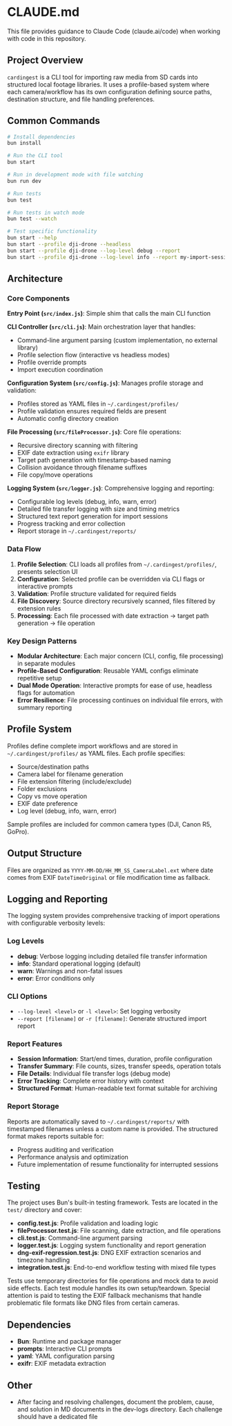# CLAUDE.md

This file provides guidance to Claude Code (claude.ai/code) when working with code in this repository.

## Project Overview

`cardingest` is a CLI tool for importing raw media from SD cards into structured local footage libraries. It uses a profile-based system where each camera/workflow has its own configuration defining source paths, destination structure, and file handling preferences.

## Common Commands

```bash
# Install dependencies
bun install

# Run the CLI tool
bun start

# Run in development mode with file watching
bun run dev

# Run tests
bun test

# Run tests in watch mode
bun test --watch

# Test specific functionality
bun start --help
bun start --profile dji-drone --headless
bun start --profile dji-drone --log-level debug --report
bun start --profile dji-drone --log-level info --report my-import-session.txt
```

## Architecture

### Core Components

**Entry Point (`src/index.js`)**: Simple shim that calls the main CLI function

**CLI Controller (`src/cli.js`)**: Main orchestration layer that handles:
- Command-line argument parsing (custom implementation, no external library)
- Profile selection flow (interactive vs headless modes)
- Profile override prompts
- Import execution coordination

**Configuration System (`src/config.js`)**: Manages profile storage and validation:
- Profiles stored as YAML files in `~/.cardingest/profiles/`
- Profile validation ensures required fields are present
- Automatic config directory creation

**File Processing (`src/fileProcessor.js`)**: Core file operations:
- Recursive directory scanning with filtering
- EXIF date extraction using `exifr` library
- Target path generation with timestamp-based naming
- Collision avoidance through filename suffixes
- File copy/move operations

**Logging System (`src/logger.js`)**: Comprehensive logging and reporting:
- Configurable log levels (debug, info, warn, error)
- Detailed file transfer logging with size and timing metrics
- Structured text report generation for import sessions
- Progress tracking and error collection
- Report storage in `~/.cardingest/reports/`

### Data Flow

1. **Profile Selection**: CLI loads all profiles from `~/.cardingest/profiles/`, presents selection UI
2. **Configuration**: Selected profile can be overridden via CLI flags or interactive prompts
3. **Validation**: Profile structure validated for required fields
4. **File Discovery**: Source directory recursively scanned, files filtered by extension rules
5. **Processing**: Each file processed with date extraction → target path generation → file operation

### Key Design Patterns

- **Modular Architecture**: Each major concern (CLI, config, file processing) in separate modules
- **Profile-Based Configuration**: Reusable YAML configs eliminate repetitive setup
- **Dual Mode Operation**: Interactive prompts for ease of use, headless flags for automation
- **Error Resilience**: File processing continues on individual file errors, with summary reporting

## Profile System

Profiles define complete import workflows and are stored in `~/.cardingest/profiles/` as YAML files. Each profile specifies:

- Source/destination paths
- Camera label for filename generation
- File extension filtering (include/exclude)
- Folder exclusions
- Copy vs move operation
- EXIF date preference
- Log level (debug, info, warn, error)

Sample profiles are included for common camera types (DJI, Canon R5, GoPro).

## Output Structure

Files are organized as `YYYY-MM-DD/HH_MM_SS_CameraLabel.ext` where date comes from EXIF `DateTimeOriginal` or file modification time as fallback.

## Logging and Reporting

The logging system provides comprehensive tracking of import operations with configurable verbosity levels:

### Log Levels
- **debug**: Verbose logging including detailed file transfer information
- **info**: Standard operational logging (default)
- **warn**: Warnings and non-fatal issues
- **error**: Error conditions only

### CLI Options
- `--log-level <level>` or `-l <level>`: Set logging verbosity
- `--report [filename]` or `-r [filename]`: Generate structured import report

### Report Features
- **Session Information**: Start/end times, duration, profile configuration
- **Transfer Summary**: File counts, sizes, transfer speeds, operation totals
- **File Details**: Individual file transfer logs (debug mode)
- **Error Tracking**: Complete error history with context
- **Structured Format**: Human-readable text format suitable for archiving

### Report Storage
Reports are automatically saved to `~/.cardingest/reports/` with timestamped filenames unless a custom name is provided. The structured format makes reports suitable for:
- Progress auditing and verification
- Performance analysis and optimization
- Future implementation of resume functionality for interrupted sessions

## Testing

The project uses Bun's built-in testing framework. Tests are located in the `test/` directory and cover:

- **config.test.js**: Profile validation and loading logic
- **fileProcessor.test.js**: File scanning, date extraction, and file operations
- **cli.test.js**: Command-line argument parsing
- **logger.test.js**: Logging system functionality and report generation
- **dng-exif-regression.test.js**: DNG EXIF extraction scenarios and timezone handling
- **integration.test.js**: End-to-end workflow testing with mixed file types

Tests use temporary directories for file operations and mock data to avoid side effects. Each test module handles its own setup/teardown. Special attention is paid to testing the EXIF fallback mechanisms that handle problematic file formats like DNG files from certain cameras.

## Dependencies

- **Bun**: Runtime and package manager
- **prompts**: Interactive CLI prompts
- **yaml**: YAML configuration parsing
- **exifr**: EXIF metadata extraction

## Other
- After facing and resolving challenges, document the problem, cause, and solution in MD documents in the dev-logs directory. Each challenge should have a dedicated file